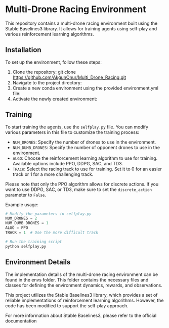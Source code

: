 # Multi-Drone Racing Environment

This repository contains a multi-drone racing environment built using the Stable Baselines3 library. It allows for training agents using self-play and various reinforcement learning algorithms.

## Installation

To set up the environment, follow these steps:

1. Clone the repository:
   git clone https://github.com/AkgunOnur/Multi_Drone_Racing.git
2. Navigate to the project directory:
3. Create a new conda environment using the provided environment.yml file:
4. Activate the newly created environment:

## Training

To start training the agents, use the `selfplay.py` file. You can modify various parameters in this file to customize the training process:

- `NUM_DRONES`: Specify the number of drones to use in the environment.
- `NUM_DUMB_DRONES`: Specify the number of opponent drones to use in the environment.
- `ALGO`: Choose the reinforcement learning algorithm to use for training. Available options include PPO, DDPG, SAC, and TD3.
- `TRACK`: Select the racing track to use for training. Set it to 0 for an easier track or 1 for a more challenging track.

Please note that only the PPO algorithm allows for discrete actions. If you want to use DDPG, SAC, or TD3, make sure to set the `discrete_action` parameter to `False`.

Example usage:
```python
# Modify the parameters in selfplay.py
NUM_DRONES = 2
NUM_DUMB_DRONES = 1
ALGO = PPO
TRACK = 1  # Use the more difficult track

# Run the training script
python selfplay.py
```

## Environment Details

The implementation details of the multi-drone racing environment can be found in the envs folder. This folder contains the necessary files and classes for defining the environment dynamics, rewards, and observations.

This project utilizes the Stable Baselines3 library, which provides a set of reliable implementations of reinforcement learning algorithms. However, the code has been modified to support the self-play approach.

For more information about Stable Baselines3, please refer to the official documentation